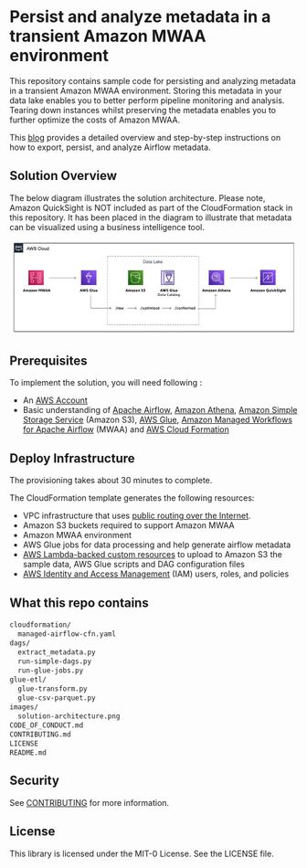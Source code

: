 # Persist and analyze metadata in a transient Amazon MWAA environment

This repository contains sample code for persisting and analyzing metadata in a transient Amazon MWAA environment. Storing this metadata in your data lake enables you to better perform pipeline monitoring and analysis. Tearing down instances whilst preserving the metadata enables you to further optimize the costs of Amazon MWAA.

This [blog](https://aws.amazon.com/blogs/big-data/persist-and-analyze-metadata-in-a-transient-amazon-mwaa-environment/) provides a detailed overview and step-by-step instructions on how to export, persist, and analyze Airflow metadata. 

## Solution Overview

The below diagram illustrates the solution architecture. Please note, Amazon QuickSight is NOT included as part of the CloudFormation stack in this repository. It has been placed in the diagram to illustrate that metadata can be visualized using a business intelligence tool.

![Figure 1 - Solution Architecture](/images/solution-architecture.png)


## Prerequisites

To implement the solution, you will need following :
- An [AWS Account](https://aws.amazon.com/premiumsupport/knowledge-center/create-and-activate-aws-account/)
- Basic understanding of [Apache Airflow](https://airflow.apache.org/), [Amazon Athena](https://aws.amazon.com/athena/?whats-new-cards.sort-by=item.additionalFields.postDateTime&whats-new-cards.sort-order=desc), [Amazon Simple Storage Service](https://aws.amazon.com/s3/) (Amazon S3), [AWS Glue](https://aws.amazon.com/glue/), [Amazon Managed Workflows for Apache Airflow](https://aws.amazon.com/managed-workflows-for-apache-airflow/) (MWAA) and [AWS Cloud Formation](https://aws.amazon.com/cloudformation/)

## Deploy Infrastructure

The provisioning takes about 30 minutes to complete. 

The CloudFormation template generates the following resources:
- VPC infrastructure that uses [public routing over the Internet](https://docs.aws.amazon.com/mwaa/latest/userguide/networking-about.html#networking-about-overview-public).
- Amazon S3 buckets required to support Amazon MWAA
- Amazon MWAA environment
- AWS Glue jobs for data processing and help generate airflow metadata
- [AWS Lambda-backed custom resources](https://docs.aws.amazon.com/AWSCloudFormation/latest/UserGuide/template-custom-resources-lambda.html) to upload to Amazon S3 the sample data, AWS Glue scripts and DAG configuration files
- [AWS Identity and Access Management](https://aws.amazon.com/iam/) (IAM) users, roles, and policies


## What this repo contains

```
cloudformation/
  managed-airflow-cfn.yaml
dags/	
  extract_metadata.py
  run-simple-dags.py
  run-glue-jobs.py
glue-etl/
  glue-transform.py
  glue-csv-parquet.py
images/
  solution-architecture.png
CODE_OF_CONDUCT.md
CONTRIBUTING.md
LICENSE
README.md
```

## Security

See [CONTRIBUTING](CONTRIBUTING.md#security-issue-notifications) for more information.

## License

This library is licensed under the MIT-0 License. See the LICENSE file.


